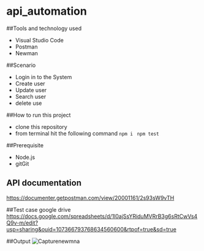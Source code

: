 # api_automation

##Tools and technology used
- Visual Studio Code
- Postman
- Newman

##Scenario
- Login in to the System
- Create user
- Update user
- Search user
- delete use

##How to run this project
- clone this repository
- from terminal hit the following command
```npm i ```
```npm test```

##Prerequisite
 - Node.js
 - gitGit
 

 
 
 ## API documentation
 https://documenter.getpostman.com/view/20001161/2s93sW9vTH
 
 
 ##Test case 
  google drive 
  https://docs.google.com/spreadsheets/d/1l0ajSsYRiduMVRrB3g6sRtCwVs4Q9v-m/edit?usp=sharing&ouid=107366793768634560600&rtpof=true&sd=true
  
  ##Output
  ![Capturenewmna](https://user-images.githubusercontent.com/115719641/204076612-d428bdcd-6871-431f-aca4-f8ded6ee4a1e.PNG)

 
